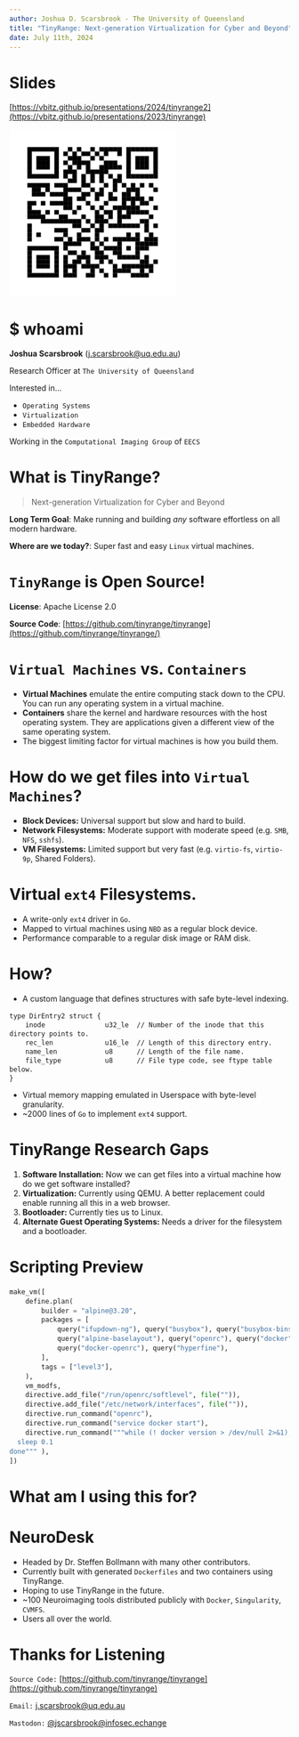 ```yaml
---
author: Joshua D. Scarsbrook - The University of Queensland
title: "TinyRange: Next-generation Virtualization for Cyber and Beyond"
date: July 11th, 2024
---
```


# Slides

[https://vbitz.github.io/presentations/2024/tinyrange2](https://vbitz.github.io/presentations/2023/tinyrange)

<img src="./slides_qr.svg" width=300 height=300>

# $ whoami

**Joshua Scarsbrook** ([j.scarsbrook@uq.edu.au](mailto:j.scarsbrook@uq.edu.au))

Research Officer at `The University of Queensland`

Interested in...

- `Operating Systems`
- `Virtualization`
- `Embedded Hardware`

Working in the `Computational Imaging Group` of `EECS`

# What is TinyRange?

> Next-generation Virtualization for Cyber and Beyond

**Long Term Goal**: Make running and building _any_ software effortless on all modern hardware.

**Where are we today?**: Super fast and easy `Linux` virtual machines.

# `TinyRange` is Open Source!

**License**: Apache License 2.0

**Source Code**: [https://github.com/tinyrange/tinyrange](https://github.com/tinyrange/tinyrange/)

# `Virtual Machines` vs. `Containers`

- **Virtual Machines** emulate the entire computing stack down to the CPU. You can run any operating system in a virtual machine.
- **Containers** share the kernel and hardware resources with the host operating system. They are applications given a different view of the same operating system.
- The biggest limiting factor for virtual machines is how you build them.

# How do we get files into `Virtual Machines`?

- **Block Devices:** Universal support but slow and hard to build.
- **Network Filesystems:** Moderate support with moderate speed (e.g. `SMB`, `NFS`, `sshfs`).
- **VM Filesystems:** Limited support but very fast (e.g. `virtio-fs`, `virtio-9p`, Shared Folders).

# Virtual `ext4` Filesystems.

- A write-only `ext4` driver in `Go`.
- Mapped to virtual machines using `NBD` as a regular block device.
- Performance comparable to a regular disk image or RAM disk.

# How?

- A custom language that defines structures with safe byte-level indexing.

```
type DirEntry2 struct {
    inode               u32_le  // Number of the inode that this directory points to.
    rec_len             u16_le  // Length of this directory entry.
    name_len            u8      // Length of the file name.
    file_type           u8      // File type code, see ftype table below.
}
```

- Virtual memory mapping emulated in Userspace with byte-level granularity.
- ~2000 lines of `Go` to implement `ext4` support.

# TinyRange Research Gaps

1. **Software Installation:** Now we can get files into a virtual machine how do we get software installed?
1. **Virtualization:** Currently using QEMU. A better replacement could enable running all this in a web browser.
2. **Bootloader:** Currently ties us to Linux.
2. **Alternate Guest Operating Systems:** Needs a driver for the filesystem and a bootloader.

# Scripting Preview 

```py
make_vm([
    define.plan(
        builder = "alpine@3.20",
        packages = [
            query("ifupdown-ng"), query("busybox"), query("busybox-binsh"),
            query("alpine-baselayout"), query("openrc"), query("docker"),
            query("docker-openrc"), query("hyperfine"),
        ],
        tags = ["level3"],
    ),
    vm_modfs,
    directive.add_file("/run/openrc/softlevel", file("")),
    directive.add_file("/etc/network/interfaces", file("")),
    directive.run_command("openrc"),
    directive.run_command("service docker start"),
    directive.run_command("""while (! docker version > /dev/null 2>&1); do
  sleep 0.1
done""" ),
])
```

# What am I using this for?

# NeuroDesk

- Headed by Dr. Steffen Bollmann with many other contributors.
- Currently built with generated `Dockerfiles` and two containers using TinyRange.
- Hoping to use TinyRange in the future.
- ~100 Neuroimaging tools distributed publicly with `Docker`, `Singularity`, `CVMFS`.
- Users all over the world.

# Thanks for Listening

`Source Code:` [https://github.com/tinyrange/tinyrange](https://github.com/tinyrange/tinyrange)

`Email:` [j.scarsbrook@uq.edu.au](mailto:j.scarsbrook@uq.edu.au)

`Mastodon:` [@jscarsbrook@infosec.echange](https://infosec.exchange/@jscarsbrook)
